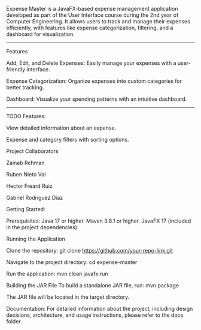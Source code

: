 Expense Master is a JavaFX-based expense management application developed as part of the User Interface course during the 2nd year of Computer Engineering. It allows users to track and manage their expenses efficiently, with features like expense categorization, filtering, and a dashboard for visualization.


-----------------------------------------------------------------------------------------------------------------------------------------------------------------------------------------------------------
Features

Add, Edit, and Delete Expenses: Easily manage your expenses with a user-friendly interface.

Expense Categorization: Organize expenses into custom categories for better tracking.

Dashboard: Visualize your spending patterns with an intuitive dashboard.

----------------------------------------------------------------------------------------------------------------------------------------------------------------------------------------------------------------

TODO Features:

View detailed information about an expense.

Expense and category filters with sorting options.

Project Collaborators

Zainab Rehman

Ruben Nieto Val

Hector Freard Ruiz

Gabriel Rodriguez Diaz


Getting Started: 

Prerequisites: 
Java 17 or higher.
Maven 3.8.1 or higher.
JavaFX 17 (included in the project dependencies).


Running the Application

Clone the repository:
git clone https://github.com/your-repo-link.git

Navigate to the project directory:
cd expense-master

Run the application:
mvn clean javafx:run

Building the JAR File
To build a standalone JAR file, run:
mvn package

The JAR file will be located in the target directory.


Documentation:
For detailed information about the project, including design decisions, architecture, and usage instructions, please refer to the docs folder.

